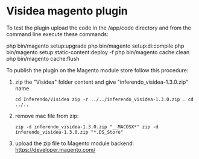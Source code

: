 # Visidea magento plugin

To test the plugin upload the code in the /app/code directory and from the command line execute these commands:

php bin/magento setup:upgrade
php bin/magento setup:di:compile
php bin/magento setup:static-content:deploy -f
php bin/magento cache:clean
php bin/magento cache:flush


To publish the plugin on the Magento module store follow this procedure:

1. zip the "Visidea" folder content and give "inferendo_visidea-1.3.0.zip" name

    `
    cd Inferendo/Visidea
    zip -r ../../inferendo_visidea-1.3.0.zip .
    cd ../..
    `

2. remove mac file from zip:

    `
    zip -d inferendo_visidea-1.3.0.zip "__MACOSX*"
    zip -d inferendo_visidea-1.3.0.zip "*.DS_Store"
    `

3. upload the zip file to Magento module backend: https://developer.magento.com/
